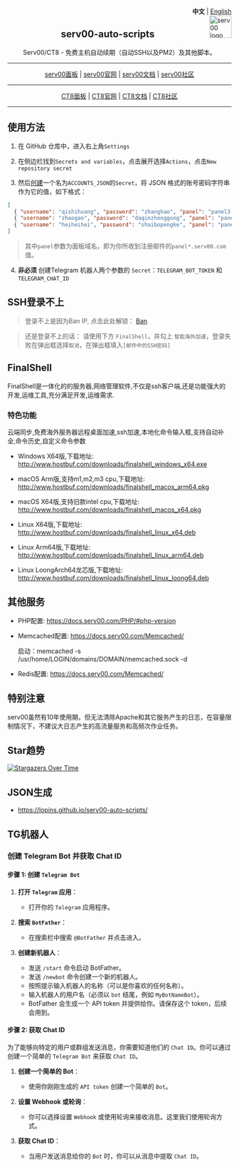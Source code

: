 <div align="right">
   <strong>中文</strong> | <a href="README.md">English</a>
</div>

<img src="https://www.serv00.com/static/ct8/img/logo.jpg" alt="serv00 logo" width="50" height="50" align="right" />

<div align="center">

<h2> serv00-auto-scripts </h2>

<p>Serv00/CT8 - 免费主机自动续期（自动SSH以及PM2）及其他脚本。</p>

</div>

<hr/>

<div align="center">
<a href="https://panel.serv00.com/">serv00面板</a> | 
<a href="https://www.serv00.com/">serv00官网</a> | 
<a href="https://docs.serv00.com/">serv00文档</a> | 
<a href="https://forum.serv00.com/">serv00社区</a>
</div>

<hr/>

<div align="center">
<a href="https://panel.ct8.pl/">CT8面板</a> | 
<a href="https://www.ct8.pl/">CT8官网</a> | 
<a href="https://wiki.mydevil.net/">CT8文档</a> | 
<a href="https://forum.ct8.pl/">CT8社区</a>
</div>

<hr/>

## 使用方法

1. 在 GitHub 仓库中，进入右上角`Settings`

2. 在侧边栏找到`Secrets and variables`，点击展开选择`Actions`，点击`New repository secret`
    
3. 然后[创建](https://lopins.github.io/serv00-auto-scripts/)一个名为`ACCOUNTS_JSON`的`Secret`，将 JSON 格式的账号密码字符串作为它的值，如下格式：  

``` json
[  
  { "username": "qishihuang", "password": "zhanghao", "panel": "panel3.serv00.com" },  
  { "username": "zhaogao", "password": "daqinzhonggong", "panel": "panel1.serv00.com" },  
  { "username": "heiheihei", "password": "shaibopengke", "panel": "panel.ct8.pl" }  
]
```

> 其中`panel`参数为面板域名，即为你所收到注册邮件的`panel*.serv00.com`值。

4. **非必须** 创建Telegram 机器人两个参数的 `Secret`：`TELEGRAM_BOT_TOKEN` 和  `TELEGRAM_CHAT_ID`

## SSH登录不上

> 登录不上是因为Ban IP, 点击此处解锁： [Ban](https://www.serv00.com/ip_unban/)

> 还是登录不上的话： 请使用下方 `FinalShell`，并勾上 `智能海外加速`，登录失败在弹出框选择`取消`，在弹出框填入`[邮件中的SSH密码]`

## FinalShell

FinalShell是一体化的的服务器,网络管理软件,不仅是ssh客户端,还是功能强大的开发,运维工具,充分满足开发,运维需求.

### 特色功能

云端同步,免费海外服务器远程桌面加速,ssh加速,本地化命令输入框,支持自动补全,命令历史,自定义命令参数

- Windows X64版,下载地址: <http://www.hostbuf.com/downloads/finalshell_windows_x64.exe>

- macOS Arm版,支持m1,m2,m3 cpu,下载地址: <http://www.hostbuf.com/downloads/finalshell_macos_arm64.pkg>

- macOS X64版,支持旧款intel cpu,下载地址: <http://www.hostbuf.com/downloads/finalshell_macos_x64.pkg>

- Linux X64版,下载地址: <http://www.hostbuf.com/downloads/finalshell_linux_x64.deb>

- Linux Arm64版,下载地址: <http://www.hostbuf.com/downloads/finalshell_linux_arm64.deb>

- Linux LoongArch64龙芯版,下载地址: <http://www.hostbuf.com/downloads/finalshell_linux_loong64.deb>

## 其他服务

- PHP配置: <https://docs.serv00.com/PHP/#php-version>

- Memcached配置: <https://docs.serv00.com/Memcached/>

  启动：memcached -s /usr/home/LOGIN/domains/DOMAIN/memcached.sock -d

- Redis配置: <https://docs.serv00.com/Memcached/>

## 特别注意

serv00虽然有10年使用期，但无法清除Apache和其它服务产生的日志，在容量限制情况下，不建议大日志产生的高流量服务和高频次作业任务。

## Star趋势

[![Stargazers Over Time](https://starchart.cc/lopins/serv00-auto-scripts.svg?variant=adaptive)](https://starchart.cc/lopins/serv00-auto-scripts)

## JSON生成

- <https://lopins.github.io/serv00-auto-scripts/>

## TG机器人

### 创建 Telegram Bot 并获取 Chat ID

#### 步骤 1: 创建 `Telegram Bot`

1. **打开 `Telegram` 应用**：

   - 打开你的 `Telegram` 应用程序。

2. **搜索 `BotFather`**：

   - 在搜索栏中搜索 `@BotFather` 并点击进入。

3. **创建新机器人**：

   - 发送 `/start` 命令启动 BotFather。
   - 发送 `/newbot` 命令创建一个新的机器人。
   - 按照提示输入机器人的名称（可以是你喜欢的任何名称）。
   - 输入机器人的用户名（必须以 `bot` 结尾，例如 `MyBotNameBot`）。
   - BotFather 会生成一个 API token 并提供给你。请保存这个 token，后续会用到。

#### 步骤 2: 获取 Chat ID

为了能够向特定的用户或群组发送消息，你需要知道他们的 `Chat ID`。你可以通过创建一个简单的 `Telegram Bot` 来获取 `Chat ID`。

1. **创建一个简单的 Bot**：

   - 使用你刚刚生成的 `API token` 创建一个简单的 `Bot`。

2. **设置 Webhook 或轮询**：

   - 你可以选择设置 `Webhook` 或使用轮询来接收消息。这里我们使用轮询方式。

3. **获取 Chat ID**：

   - 当用户发送消息给你的 `Bot` 时，你可以从消息中提取 `Chat ID`。

